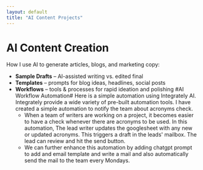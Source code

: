 ```yaml
---
layout: default
title: "AI Content Projects"
---
```


# AI Content Creation

How I use AI to generate articles, blogs, and marketing copy:

- **Sample Drafts** – AI-assisted writing vs. edited final
- **Templates** – prompts for blog ideas, headlines, social posts  
- **Workflows** – tools & processes for rapid ideation and polishing
  #AI Workflow Automation#
  Here is a simple automation using Integrately AI. Integrately provide a wide variety of pre-built automation tools.
  I have created a simple automation to notify the team about acronyms check.
  - When a team of writers are working on a project, it becomes easier to have a check whenever there are acronyms to be used. In this automation, The lead writer updates the googlesheet with any new or updated acronyms. This triggers a draft in the leads' mailbox. The lead can review and hit the send button.
  - We can further enhance this automation by adding chatgpt prompt to add and email template and write a mail and also automatically send the mail to the team every Mondays.
